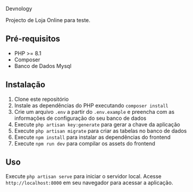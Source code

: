 Devnology

Projecto de Loja Online para teste.

## Pré-requisitos

- PHP >= 8.1
- Composer
- Banco de Dados Mysql

## Instalação

1. Clone este repositório
2. Instale as dependências do PHP executando `composer install`
3. Crie um arquivo `.env` a partir do `.env.example` e preencha com as informações de configuração do seu banco de dados
4. Execute `php artisan key:generate` para gerar a chave da aplicação
5. Execute `php artisan migrate` para criar as tabelas no banco de dados
6. Execute `npm install` para instalar as dependências do frontend
7. Execute `npm run dev` para compilar os assets do frontend

## Uso

Execute `php artisan serve` para iniciar o servidor local. Acesse `http://localhost:8000` em seu navegador para acessar a aplicação.
